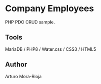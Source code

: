 # Company Employees
PHP PDO CRUD sample.

## Tools
MariaDB / PHP8 / Water.css / CSS3 / HTML5

## Author
Arturo Mora-Rioja